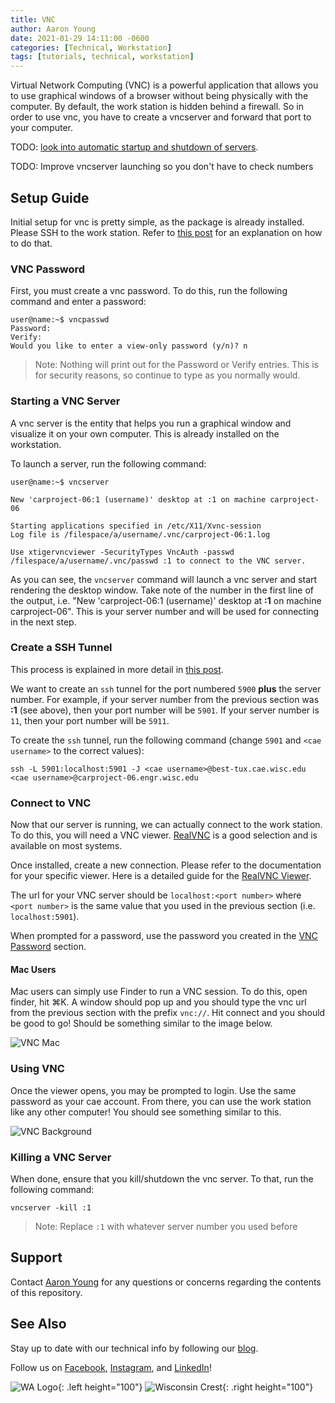 ```yaml
---
title: VNC
author: Aaron Young
date: 2021-01-29 14:11:00 -0600
categories: [Technical, Workstation]
tags: [tutorials, technical, workstation]
---
```


Virtual Network Computing (VNC) is a powerful application that allows you to use graphical windows of a browser without being physically with the computer. By default, the work station is hidden behind a firewall. So in order to use vnc, you have to create a vncserver and forward that port to your computer.

TODO: [look into automatic startup and shutdown of servers](https://askubuntu.com/questions/581979/ubuntu-14-10-multiple-simultaneous-independent-remote-desktop-like-connection).

TODO: Improve vncserver launching so you don't have to check numbers

## Setup Guide

Initial setup for vnc is pretty simple, as the package is already installed. Please SSH to the work station. Refer to [this post](/posts/ssh) for an explanation on how to do that.

### VNC Password

First, you must create a vnc password. To do this, run the following command and enter a password:
```console
user@name:~$ vncpasswd
Password:
Verify:
Would you like to enter a view-only password (y/n)? n
```
> Note: Nothing will print out for the Password or Verify entries. This is for security reasons, so continue to type as you normally would.

### Starting a VNC Server

A vnc server is the entity that helps you run a graphical window and visualize it on your own computer. This is already installed on the workstation. 

To launch a server, run the following command:
```console
user@name:~$ vncserver

New 'carproject-06:1 (username)' desktop at :1 on machine carproject-06

Starting applications specified in /etc/X11/Xvnc-session
Log file is /filespace/a/username/.vnc/carproject-06:1.log

Use xtigervncviewer -SecurityTypes VncAuth -passwd /filespace/a/username/.vnc/passwd :1 to connect to the VNC server.
```

As you can see, the `vncserver` command will launch a vnc server and start rendering the desktop window. Take note of the number in the first line of the output, i.e. "New 'carproject-06:1 (username)' desktop at **:1** on machine carproject-06". This is your server number and will be used for connecting in the next step.

### Create a SSH Tunnel

This process is explained in more detail in [this post](/posts/ssh). 

We want to create an `ssh` tunnel for the port numbered `5900` **plus** the server number. For example, if your server number from the previous section was **:1** (see above), then your port number will be `5901`. If your server number is `11`, then your port number will be `5911`.

To create the `ssh` tunnel, run the following command (change `5901` and `<cae username>` to the correct values):
```shell
ssh -L 5901:localhost:5901 -J <cae username>@best-tux.cae.wisc.edu <cae username>@carproject-06.engr.wisc.edu
```

### Connect to VNC

Now that our server is running, we can actually connect to the work station. To do this, you will need a VNC viewer. [RealVNC](https://www.realvnc.com/en/connect/download/viewer/) is a good selection and is available on most systems.

Once installed, create a new connection. Please refer to the documentation for your specific viewer. Here is a detailed guide for the [RealVNC Viewer](https://devanswers.co/install-vnc-ubuntu-18-04-windows-mac-linux/#VNC-Viewer-on-Windows-and-MacOS).

The url for your VNC server should be `localhost:<port number>` where `<port number>` is the same value that you used in the previous section (i.e. `localhost:5901`).

When prompted for a password, use the password you created in the [VNC Password](#vnc-password) section.

#### Mac Users

Mac users can simply use Finder to run a VNC session. To do this, open finder, hit ⌘K. A window should pop up and you should type the vnc url from the previous section with the prefix `vnc://`. Hit connect and you should be good to go! Should be something similar to the image below.

![VNC Mac](/assets/img/workstation/vnc_mac.png)

### Using VNC

Once the viewer opens, you may be prompted to login. Use the same password as your cae account. From there, you can use the work station like any other computer! You should see something similar to this.

![VNC Background](/assets/img/workstation/vnc_background.png)

### Killing a VNC Server

When done, ensure that you kill/shutdown the vnc server. To that, run the following command:
```shell
vncserver -kill :1
```
> Note: Replace `:1` with whatever server number you used before

## Support

Contact [Aaron Young](mailto:aryoung5@wisc.edu) for any questions or concerns regarding the contents of this repository.

## See Also

Stay up to date with our technical info by following our [blog](https://www.wisconsinautonomous.org/blog).

Follow us on [Facebook](https://www.facebook.com/wisconsinautonomous/), [Instagram](https://www.instagram.com/wisconsinautonomous/), and [LinkedIn](https://www.linkedin.com/company/wisconsin-autonomous/about/)!

![WA Logo](/assets/img/logos/wa-white.png){: .left height="100"}
![Wisconsin Crest](/assets/img/logos/uw-crest.png){: .right height="100"}